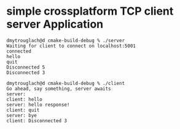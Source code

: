 # simple crossplatform TCP client server Application

```
dmytrouglach@d cmake-build-debug % ./server
Waiting for client to connect on localhost:5001
connected
hello
quit
Disconnected 5
Disconnected 3
```

```
dmytrouglach@d cmake-build-debug % ./client
Go ahead, say something, server awaits
server:
client: hello
server: hello response!
client: quit
server: bye
client: Disconnected 3
```
